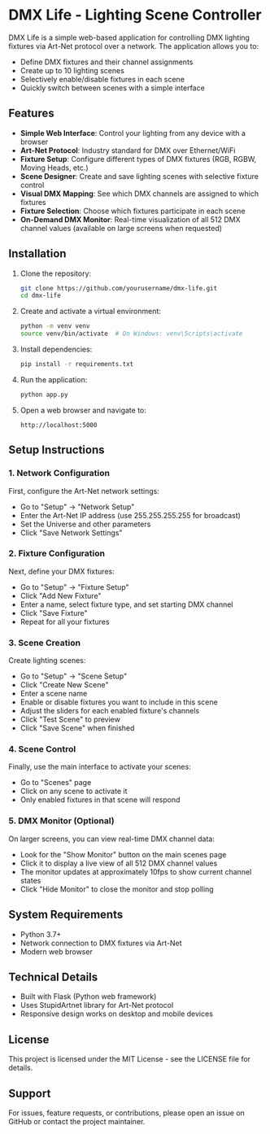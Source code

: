 # DMX Life - Lighting Scene Controller

DMX Life is a simple web-based application for controlling DMX lighting fixtures via Art-Net protocol over a network. The application allows you to:

- Define DMX fixtures and their channel assignments
- Create up to 10 lighting scenes
- Selectively enable/disable fixtures in each scene
- Quickly switch between scenes with a simple interface

## Features

- **Simple Web Interface**: Control your lighting from any device with a browser
- **Art-Net Protocol**: Industry standard for DMX over Ethernet/WiFi
- **Fixture Setup**: Configure different types of DMX fixtures (RGB, RGBW, Moving Heads, etc.)
- **Scene Designer**: Create and save lighting scenes with selective fixture control
- **Visual DMX Mapping**: See which DMX channels are assigned to which fixtures
- **Fixture Selection**: Choose which fixtures participate in each scene
- **On-Demand DMX Monitor**: Real-time visualization of all 512 DMX channel values (available on large screens when requested)

## Installation

1. Clone the repository:
   ```bash
   git clone https://github.com/yourusername/dmx-life.git
   cd dmx-life
   ```

2. Create and activate a virtual environment:
   ```bash
   python -m venv venv
   source venv/bin/activate  # On Windows: venv\Scripts\activate
   ```

3. Install dependencies:
   ```bash
   pip install -r requirements.txt
   ```

4. Run the application:
   ```bash
   python app.py
   ```

5. Open a web browser and navigate to:
   ```
   http://localhost:5000
   ```

## Setup Instructions

### 1. Network Configuration

First, configure the Art-Net network settings:
- Go to "Setup" -> "Network Setup"
- Enter the Art-Net IP address (use 255.255.255.255 for broadcast)
- Set the Universe and other parameters
- Click "Save Network Settings"

### 2. Fixture Configuration

Next, define your DMX fixtures:
- Go to "Setup" -> "Fixture Setup"
- Click "Add New Fixture"
- Enter a name, select fixture type, and set starting DMX channel
- Click "Save Fixture"
- Repeat for all your fixtures

### 3. Scene Creation

Create lighting scenes:
- Go to "Setup" -> "Scene Setup"
- Click "Create New Scene"
- Enter a scene name
- Enable or disable fixtures you want to include in this scene
- Adjust the sliders for each enabled fixture's channels
- Click "Test Scene" to preview
- Click "Save Scene" when finished

### 4. Scene Control

Finally, use the main interface to activate your scenes:
- Go to "Scenes" page
- Click on any scene to activate it
- Only enabled fixtures in that scene will respond

### 5. DMX Monitor (Optional)

On larger screens, you can view real-time DMX channel data:
- Look for the "Show Monitor" button on the main scenes page
- Click it to display a live view of all 512 DMX channel values
- The monitor updates at approximately 10fps to show current channel states
- Click "Hide Monitor" to close the monitor and stop polling

## System Requirements

- Python 3.7+
- Network connection to DMX fixtures via Art-Net
- Modern web browser

## Technical Details

- Built with Flask (Python web framework)
- Uses StupidArtnet library for Art-Net protocol
- Responsive design works on desktop and mobile devices

## License

This project is licensed under the MIT License - see the LICENSE file for details.

## Support

For issues, feature requests, or contributions, please open an issue on GitHub or contact the project maintainer.
